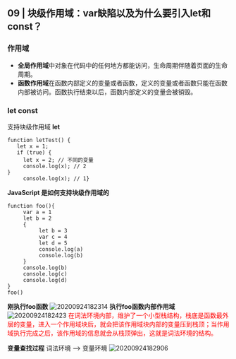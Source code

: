 ## 09 | 块级作用域：var缺陷以及为什么要引入let和const？

### 作用域
- **全局作用域**中对象在代码中的任何地方都能访问，生命周期伴随着页面的生命周期。
- **函数作用域**在函数内部定义的变量或者函数，定义的变量或者函数只能在函数内部被访问。函数执行结束以后，函数内部定义的变量会被销毁。

### let const
支持块级作用域
**let**
``` JS
function letTest() {
   let x = 1; 
   if (true) { 
     let x = 2; // 不同的变量 
     console.log(x); // 2
} 
     console.log(x); // 1}
```

**JavaScript 是如何支持块级作用域的**
``` JS
function foo(){
     var a = 1
     let b = 2
     {
          let b = 3 
          var c = 4
          let d = 5
          console.log(a)
          console.log(b)
     } 
     console.log(b)
     console.log(c)
     console.log(d)
}
foo()
```

**刚执行foo函数**
![20200924182314](https://hzy-1301560453.cos.ap-shanghai.myqcloud.com/2020/pictures/20200924182314.png)
**执行foo函数内部作用域**
![20200924182423](https://hzy-1301560453.cos.ap-shanghai.myqcloud.com/2020/pictures/20200924182423.png)
<font color=red>在词法环境内部，维护了一个小型栈结构，栈底是函数最外层的变量，进入一个作用域块后，就会把该作用域块内部的变量压到栈顶；当作用域执行完成之后，该作用域的信息就会从栈顶弹出，这就是词法环境的结构。</font>

**变量查找过程**
词法环境 —-> 变量环境
![20200924182906](https://hzy-1301560453.cos.ap-shanghai.myqcloud.com/2020/pictures/20200924182906.png)
